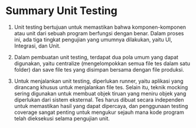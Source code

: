 
# Summary Unit Testing

1. Unit testing bertujuan untuk memastikan bahwa komponen-komponen atau unit dari sebuah program berfungsi dengan benar. Dalam proses ini, ada tiga tingkat pengujian yang umumnya dilakukan, yaitu UI, Integrasi, dan Unit.

2. Dalam pembuatan unit testing, terdapat dua pola umum yang dapat digunakan, yaitu centralize (mengelompokkan semua file tes dalam satu folder) dan save file tes yang disimpan bersama dengan file produksi.

3. Untuk menjalankan unit testing, diperlukan runner, yaitu aplikasi yang dirancang khusus untuk menjalankan file tes. Selain itu, teknik mocking sering digunakan untuk membuat objek tiruan yang meniru objek yang diperlukan dari sistem eksternal. Tes harus dibuat secara independen untuk memastikan hasil yang dapat dipercaya, dan penggunaan testing coverage sangat penting untuk mengukur sejauh mana kode program telah dieksekusi selama pengujian unit.